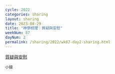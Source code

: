 ```yaml
---
cycle: 2022
categories: sharing
layout: sharing
date: 2023-08-29
title: "神學梳理：質疑與安慰"
weekNum: 87
dayNum: 2
permalink: /sharing/2022/wk87-day2-sharing.html
---
```


[質疑與安慰](https://eccseattle.github.io/media/sharing/2022/wk087/2023-08-29-bin.m4a)

`小錢`

